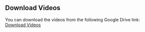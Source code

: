 ## Download Videos

You can download the videos from the following Google Drive link: [Download Videos](https://drive.google.com/drive/folders/1waaWNgjfxbXmBodphfDLQdJwlMvblbwW?usp=sharing)
